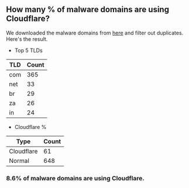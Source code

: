 ## How many % of malware domains are using Cloudflare?


We downloaded the malware domains from [here](https://urlhaus.abuse.ch) and filter out duplicates.
Here's the result.


[//]: # (start replacement)


- Top 5 TLDs

| TLD | Count |
| --- | --- |
| com | 365 |
| net | 33 |
| br | 29 |
| za | 26 |
| in | 24 |


- Cloudflare %

| Type | Count |
| --- | --- |
| Cloudflare | 61 |
| Normal | 648 |


### 8.6% of malware domains are using Cloudflare.